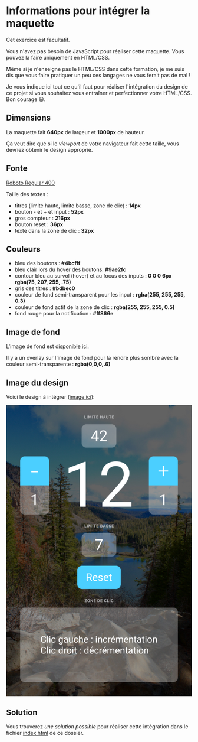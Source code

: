 # Informations pour intégrer la maquette

Cet exercice est facultatif.

Vous n'avez pas besoin de JavaScript pour réaliser cette maquette. Vous pouvez la faire uniquement en HTML/CSS.

Même si je n'enseigne pas le HTML/CSS dans cette formation, je me suis dis que vous faire pratiquer un peu ces langages ne vous ferait pas de mal !

Je vous indique ici tout ce qu'il faut pour réaliser l'intégration du design de ce projet si vous souhaitez vous entraîner et perfectionner votre HTML/CSS. Bon courage 😃.

## Dimensions

La maquette fait **640px** de largeur et **1000px** de hauteur.

Ça veut dire que si le *viewport* de votre navigateur fait cette taille, vous devriez obtenir le design approprié.

## Fonte
[Roboto Regular 400](https://fonts.google.com/specimen/Roboto)

Taille des textes :
- titres (limite haute, limite basse, zone de clic) : **14px**
- bouton - et + et input : **52px**
- gros compteur : **216px**
- bouton reset : **36px**
- texte dans la zone de clic : **32px**

## Couleurs
- bleu des boutons : **#4bcfff**
- bleu clair lors du hover des boutons: **#9ae2fc**
- contour bleu au survol (hover) et au focus des inputs : **0 0 0 6px rgba(75, 207, 255, .75)**
- gris des titres : **#bdbec0**
- couleur de fond semi-transparent pour les input : **rgba(255, 255, 255, 0.3)**
- couleur de fond actif de la zone de clic : **rgba(255, 255, 255, 0.5)**
- fond rouge pour la notification : **#ff866e**

## Image de fond

L'image de fond est [disponible ici](../images/fond.jpg).

Il y a un overlay sur l'image de fond pour la rendre plus sombre avec la couleur semi-transparente : **rgba(0,0,0,.6)**

## Image du design

Voici le design à intégrer ([image ici](./design.jpg)):

![Image du design à intégrer](./design.jpg)

## Solution

Vous trouverez *une solution possible* pour réaliser cette intégration dans le fichier [index.html](../index.html) de ce dossier.